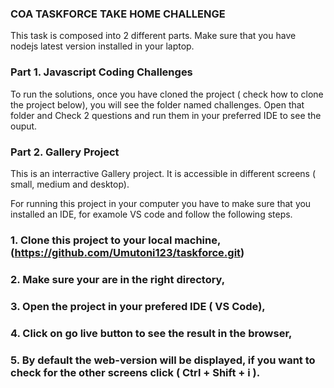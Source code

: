 ### COA TASKFORCE TAKE HOME CHALLENGE

This task is composed into 2 different parts. Make sure that you have nodejs latest version installed in your laptop.

### Part 1. Javascript Coding Challenges
To run the solutions, once you have cloned the project ( check how to clone the project below), you will see the folder named challenges.
Open that folder and Check 2 questions and run them in your preferred IDE to see the ouput.

### Part 2. Gallery Project
This is an interractive Gallery project. It is accessible in different screens ( small, medium and desktop).

For running this project in your computer you have to make sure that you installed an IDE, for examole VS code and follow the following steps.

### 1. Clone this project to your local machine, (https://github.com/Umutoni123/taskforce.git)
### 2. Make sure your are in the right directory,
### 3. Open the project in your prefered IDE ( VS Code),
### 4. Click on go live button to see the result in the browser,
### 5. By default the web-version will be displayed, if you want to check for the other screens click ( Ctrl + Shift + i ).

